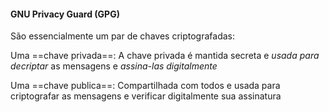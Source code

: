 #### GNU Privacy Guard (GPG)

São essencialmente um par de chaves criptografadas:

Uma ==chave privada==:
	A chave privada é mantida secreta e *usada para decriptar* as mensagens e *assina-las digitalmente*


Uma ==chave publica==:
	Compartilhada com todos e usada para criptografar as mensagens e verificar digitalmente sua assinatura

